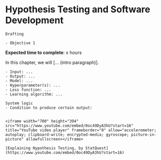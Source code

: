 # Hypothesis Testing and Software Development

<!-- Capitalise initials. As compact as possible, prefer ONE line. -->
<!-- We use **UK** English spelling. -->
<!-- File names should be all lowercase, with words separated by hyphens (-), and no spaces.  Each chapter must include an "overview.md" and "quiz-sum-ref.md"-->

```{admonition} Status
Drafting
```

```{admonition} Objectives
- Objective 1
```

**Expected time to complete**: x hours

In this chapter, we will [... (intro paragraph)].

```{admonition} Ingredients
- Input: ...
- Output: ...
- Model: ...
- Hyperparameter(s): ...
- Loss function: ...
- Learning algorithm: ...
```

```{admonition} Transparency
System logic
- Condition to produce certain output:
```

```{admonition} Video

<iframe width="700" height="394" src="https://www.youtube.com/embed/0oc49DyA3hU?start=16" title="YouTube video player" frameborder="0" allow="accelerometer; autoplay; clipboard-write; encrypted-media; gyroscope; picture-in-picture" allowfullscreen></iframe>

[Explaining Hypothesis Testing, by StatQuest](https://www.youtube.com/embed/0oc49DyA3hU?start=16)

```

<!-- - What input to produce certain output:
- How to produce certain output: -->
